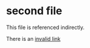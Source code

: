 # second file

This file is referenced indirectly.

There is an [invalid link](http://{}.com/markdown)